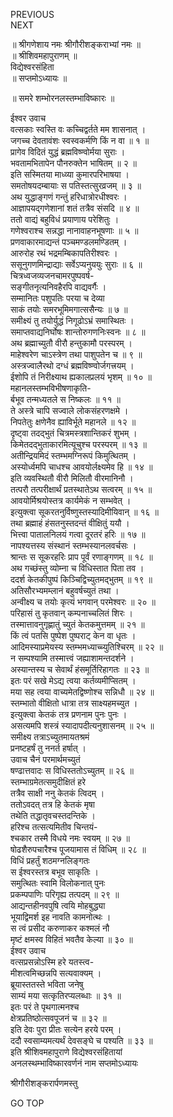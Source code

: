 PREVIOUS  
NEXT  
  
॥ श्रीगणेशाय नमः श्रीगौरीशङ्कराभ्यां नमः ॥  
॥ श्रीशिवमहापुराणम् ॥  
विद्येश्वरसंहिता  
॥ सप्तमोऽध्यायः ॥  
  
॥ समरे शम्भोरनलस्तम्भाविष्कारः ॥  
  
  
ईश्वर उवाच  
वत्सकाः स्वस्ति वः कच्चिद्वर्तते मम शासनात् ।  
जगच्च देवतावंशः स्वस्वकर्मणि किं न वा ॥ १ ॥  
प्रागेव विदितं युद्धं ब्रह्मविष्ण्वोर्मया सुराः ।  
भवतामभितापेन पौनरुक्तेन भाषितम् ॥ २ ॥  
इति सस्मितया माध्व्या कुमारपरिभाषया ।  
समतोषयदम्बायाः स पतिस्तत्सुरव्रजम् ॥ ३ ॥  
अथ युद्धाङ्‌गणं गन्तुं हरिधात्रोरधीश्वरः ।  
आज्ञापयद्‌गणेशानां शतं तत्रैव संसदि ॥ ४ ॥  
ततो वाद्यं बहुविधं प्रयाणाय परेशितुः ।  
गणेश्वराश्च सन्नद्धा नानावाहनभूषणाः ॥ ५ ॥  
प्रणवाकारमाद्यन्तं पञ्चमण्डलमण्डितम् ।  
आरुरोह रथं भद्रमम्बिकापतिरीश्वरः ।  
ससूनुगणमिन्द्राद्याः सर्वेऽप्यनुययुः सुराः ॥ ६ ॥  
चित्रध्वजव्यजनचामरपुष्पवर्ष-  
     सङ्‌गीतनृत्यनिवहैरपि वाद्यवर्गैः ।  
सम्मानितः पशुपतिः परया च देव्या  
     साकं तयोः समरभूमिमगात्ससैन्यः ॥ ७ ॥  
समीक्ष्यं तु तयोर्युद्धं निगूढोऽभ्रं समास्थितः ।  
समाप्तवाद्यनिर्घोषः शान्तोरुगणनिःस्वनः ॥ ८ ॥  
अथ ब्रह्माच्युतौ वीरौ हन्तुकामौ परस्परम् ।  
माहेश्वरेण चाऽस्त्रेण तथा पाशुपतेन च ॥ ९ ॥  
अस्त्रज्वालैरथो दग्धं ब्रह्मविष्ण्वोर्जगत्त्रयम् ।  
ईशोपि तं निरीक्ष्याथ ह्यकालप्रलयं भृशम् ॥ १० ॥  
महानलस्तम्भविभीषणाकृति-  
     र्बभूव तन्मध्यतले स निष्कलः ॥ ११ ॥  
ते अस्त्रे चापि सज्वाले लोकसंहरणक्षमे ।  
निपतेतुः क्षणेनैव ह्याविर्भूते महानले ॥ १२ ॥  
दृष्ट्वा तदद्‌भुतं चित्रमस्त्रशान्तिकरं शुभम् ।  
किमेतदद्‌भुताकारमित्यूचुश्च परस्परम् ॥ १३ ॥  
अतीन्द्रियमिदं स्तम्भमग्निरूपं किमुत्थितम् ।  
अस्योर्ध्वमपि चाधश्च आवयोर्लक्ष्यमेव हि ॥ १४ ॥  
इति व्यवस्थितौ वीरौ मिलितौ वीरमानिनौ ।  
तत्परौ तत्परीक्षार्थं प्रतस्थातेऽथ सत्वरम् ॥ १५ ॥  
आवयोर्मिश्रयोस्तत्र कार्यमेकं न सम्भवेत् ।  
इत्युक्त्वा सूकरतनुर्विष्णुस्तस्यादिमीयिवान् ॥ १६ ॥  
तथा ब्रह्माहं हंसतनुस्तदन्तं वीक्षितुं ययौ ।  
भित्त्वा पातालनिलयं गत्वा दूरतरं हरिः ॥ १७ ॥  
नापश्यत्तस्य संस्थानं स्तम्भस्यानलवर्चसः ।  
श्रान्तः स सूकरहरिः प्राप पूर्वं रणाङ्‌गणम् ॥ १८ ॥  
अथ गच्छंस्तु व्योम्ना च विधिस्तात पिता तव ।  
ददर्श केतकीपुष्पं किञ्चिद्विच्युतमद्‌भुतम् ॥ १९ ॥  
अतिसौरभ्यमम्लानं बहुवर्षच्युतं तथा ।  
अन्वीक्ष्य च तयोः कृत्यं भगवान् परमेश्वरः ॥ २० ॥  
परिहासं तु कृतवान् कम्पनाच्चलितं शिरः ।  
तस्मात्तावनुगृह्णातुं च्युतं केतकमुत्तमम् ॥ २१ ॥  
किं त्वं पतसि पुष्पेश पुष्पराट् केन वा धृतः ।  
आदिमस्याप्रमेयस्य स्तम्भमध्याच्च्युतिश्चिरम् ॥ २२ ॥  
न सम्पश्यामि तस्मात्त्वं जह्याशामन्तदर्शने ।  
अस्यान्तस्य च सेवार्थं हंसमूर्तिरिहागतः ॥ २३ ॥  
इतः परं सखे मेऽद्य त्वया कर्तव्यमीप्सितम् ।  
मया सह त्वया वाच्यमेतद्विष्णोश्च सन्निधौ ॥ २४ ॥  
स्तम्भातो वीक्षितो धात्रा तत्र साक्ष्यहमच्युत ।  
इत्युक्त्वा केतकं तत्र प्रणनाम पुनः पुनः ।  
असत्यमपि शस्त्रं स्यादापदीत्यनुशासनम् ॥ २५ ॥  
समीक्ष्य तत्राऽच्युतमायतश्रमं  
     प्रनष्टहर्षं तु ननर्त हर्षात् ।  
उवाच चैनं परमार्थमच्युतं  
षण्ढात्तवादः स विधिस्ततोऽच्युतम् ॥ २६ ॥  
स्तम्भाग्रमेतत्समुदीक्षितं हरे  
     तत्रैव साक्षी ननु केतकं त्विदम् ।  
ततोऽवदत् तत्र हि केतकं मृषा  
     तथेति तद्धातृवचस्तदन्तिके ।  
हरिश्च तत्सत्यमितीव चिन्तयं-  
     श्चकार तस्मै विधये नमः स्वयम् ॥ २७ ॥  
षोढशैरुपचारैश्च पूजयामास तं विधिम् ॥ २८ ॥  
विधिं प्रहर्तुं शठमग्नलिङ्‌गतः  
     स ईश्वरस्तत्र बभूव साकृतिः ।  
समुत्थितः स्वामि विलोकनात् पुनः  
     प्रकम्पपाणिः परिगृह्य तत्पदम् ॥ २९ ॥  
आद्यन्तहीनवपुषि त्वयि मोहबुद्ध्या  
     भूयाद्विमर्श इह नावति कामनोत्थः ।  
स त्वं प्रसीद करुणाकर कश्मलं नौ  
     मृष्टं क्षमस्व विहितं भवतैव केल्या ॥ ३० ॥  
ईश्वर उवाच  
वत्सप्रसन्नोऽस्मि हरे यतस्त्व-  
     मीशत्वमिच्छन्नपि सत्यवाक्यम् ।  
ब्रूयास्ततस्ते भविता जनेषु  
     साम्यं मया सत्कृतिरप्यलब्धाः ॥ ३१ ॥  
इतः परं ते पृथगात्मनश्च  
     क्षेत्रप्रतिष्ठोत्सवपूजनं च ॥ ३२ ॥  
इति देवः पुरा प्रीतः सत्येन हरये परम् ।  
ददौ स्वसाम्यमत्यर्थं देवसङ्‌घे च पश्यति ॥ ३३ ॥  
इति श्रीशिवमहापुराणे विद्येश्वरसंहितायां  
अनलस्थम्भाविष्कारवर्णनं नाम सप्तमोऽध्यायः  
  
  
श्रीगौरीशङ्करार्पणमस्तु  
  
GO TOP
